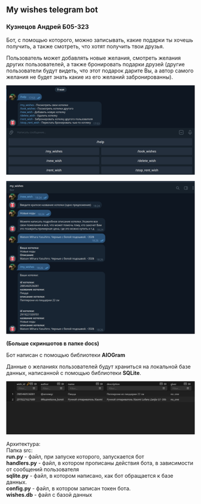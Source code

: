 ## My wishes telegram bot ## 
### Кузнецов Андрей Б05-323 ###

Бот, с помощью которого, можно записывать, какие подарки ты хочешь получить, а также смотреть, что хотят получить твои друзья. 

Пользователь может добавлять новые желания, смотреть желания других пользователей, а также бронировать подарки друзей
(другие пользователи будут видеть, что этот подарок дарите Вы, а автор самого желания не будет знать какие из его желаний забронированны). 

![Информация о кнопках](help_and_buttons.png)


![Добавление желания](new_wish_and_my_wishes.png)

**(Больше скриншотов в папке docs)**


Бот написан с помощью библиотеки **AIOGram**

Данные о желаниях пользователей будут храниться на локальной базе данных, написанной с помощью библиотеки **SQLite**.

![Локальная база данных](database.png)

Архитектура:    
Папка src:  
**run.py** - файл, при запуске которого, запускается бот  
**handlers.py** - файл, в котором прописаны действия бота, в зависимости от сообщений пользователя  
**sqlite.py** - файл, в котором написано, как бот обращается к базе данных.  
**config.py** - файл, в котором записан токен бота.  
**wishes.db** - файл с базой данных
